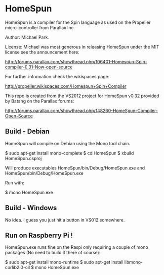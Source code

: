 HomeSpun
========

HomeSpun is a compiler for the Spin language as used on the Propeller micro-controller from Parallax Inc.

Author: Michael Park.

License: Michael was most generous in releasing HomeSpun under the MIT license see the announcement here:

http://forums.parallax.com/showthread.php/106401-Homespun-Spin-compiler-0.31-Now-open-source

For further information check the wikispaces page:

http://propeller.wikispaces.com/Homespun+Spin+Compiler

This repo is created from the  VS2012 project for HomeSpun v0.32 provided by Batang on the Parallax forums:

http://forums.parallax.com/showthread.php/148260-HomeSpun-Compiler-Open-Source


Build - Debian
--------------

HomeSpun will compile on Debian using the Mono tool chain.

  $ sudo apt-get install mono-complete
  $ cd HomeSpun
  $ xbuild HomeSpun.csproj
  
Will produce executables  HomeSpun/bin/Debug/HomeSpun.exe and
HomeSpun/bin/Debug/HomeSpun.exe

Run with:

$ mono HomeSpun.exe
  
Build - Windows
---------------

No idea. I guess you just hit a button in VS012 somewhere. 

Run on Raspberry Pi !
---------------------

HomeSpun.exe runs fine on the Raspi only requiring a couple of mono packages (No need to build it there of course):

  $ sudo apt-get install mono-runtime
  $ sudo apt-get install libmono-corlib2.0-cil
  $ mono HomeSpun.exe
  
  



